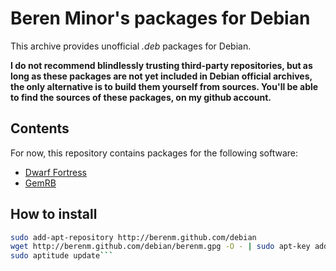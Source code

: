 Beren Minor's packages for Debian
==================================

This archive provides unofficial *.deb* packages for Debian.

**I do not recommend blindlessly trusting third-party repositories,
but as long as these packages are not yet included in Debian official
archives, the only alternative is to build them yourself from sources.
You'll be able to find the sources of these packages, on my github
account.**

Contents
---------
For now, this repository contains packages for the following software:

- [Dwarf Fortress](http://github.com/berenm/dwarf-fortress)
- [GemRB](http://github.com/berenm/gemrb)

How to install
---------------

```bash
sudo add-apt-repository http://berenm.github.com/debian
wget http://berenm.github.com/debian/berenm.gpg -O - | sudo apt-key add -
sudo aptitude update```